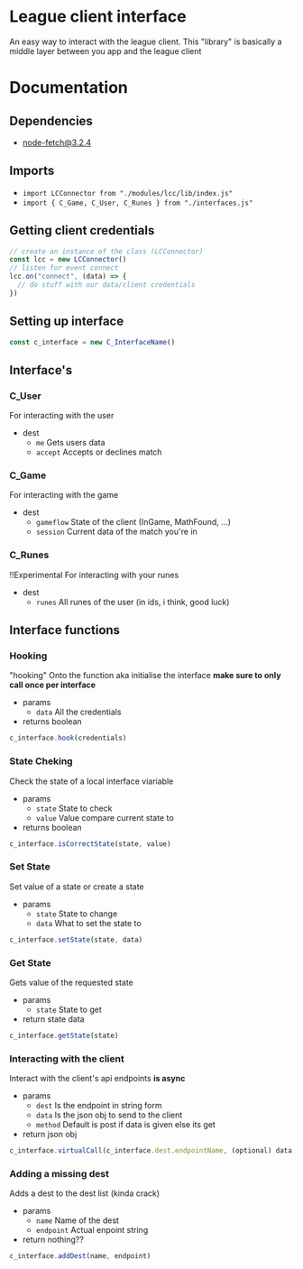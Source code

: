 # League client interface
An easy way to interact with the league client. This "library" is basically a middle layer between you app and the league client

# Documentation
## Dependencies
- node-fetch@3.2.4

## Imports
- `import LCConnector from "./modules/lcc/lib/index.js"`
- `import { C_Game, C_User, C_Runes } from "./interfaces.js"`
## Getting client credentials 
```javascript
// create an instance of the class (LCConnector)
const lcc = new LCConnector()
// listen for event connect
lcc.on("connect", (data) => {
  // do stuff with our data/client credentials
})
```
## Setting up interface
```javascript
const c_interface = new C_InterfaceName()
```

## Interface's
### C_User
For interacting with the user
- dest
  - `me` Gets users data
  - `accept` Accepts or declines match
### C_Game
For interacting with the game
- dest
  - `gameflow` State of the client (InGame, MathFound, ...)
  - `session` Current data of the match you're in
### C_Runes
!!Experimental For interacting with your runes
- dest
  - `runes` All runes of the user (in ids, i think, good luck)

## Interface functions
### Hooking
"hooking" Onto the function aka initialise the interface **make sure to only call once per interface** <br />
- params
  - `data` All the credentials
- returns boolean
```javascript
c_interface.hook(credentials)
```
### State Cheking
Check the state of a local interface viariable <br />
- params
  - `state` State to check
  - `value` Value compare current state to
- returns boolean
```javascript
c_interface.isCorrectState(state, value)
```

### Set State
Set value of a state or create a state
- params
  - `state` State to change
  - `data` What to set the state to
```javascript
c_interface.setState(state, data)
```

### Get State
Gets value of the requested state
- params
  - `state` State to get
- return state data
```javascript
c_interface.getState(state)
```
### Interacting with the client
Interact with the client's api endpoints **is async**
- params
  -  `dest` Is the endpoint in string form
  -  `data` Is the json obj to send to the client
  -  `method` Default is post if data is given else its get
- return json obj
```javascript
c_interface.virtualCall(c_interface.dest.endpointName, (optional) data, (optional) method)
```

### Adding a missing dest
Adds a dest to the dest list (kinda crack)
- params
  - `name` Name of the dest
  - `endpoint` Actual enpoint string
- return nothing??
```javascript
c_interface.addDest(name, endpoint)
```
